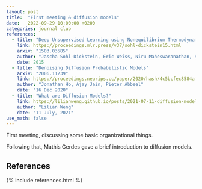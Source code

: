```yaml
---
layout: post
title:  "First meeting & diffusion models"
date:   2022-09-29 10:00:00 +0200
categories: journal club
references:
  - title: "Deep Unsupervised Learning using Nonequilibrium Thermodynamics"
    link: https://proceedings.mlr.press/v37/sohl-dickstein15.html
    arxiv: "1503.03585"
    author: "Jascha Sohl-Dickstein, Eric Weiss, Niru Maheswaranathan, Surya Ganguli"
    date: 2015
  - title: "Denoising Diffusion Probabilistic Models"
    arxiv: "2006.11239"
    link: https://proceedings.neurips.cc/paper/2020/hash/4c5bcfec8584af0d967f1ab10179ca4b-Abstract.html
    author: "Jonathan Ho, Ajay Jain, Pieter Abbeel"
    date: "16 Dec 2020"
  - title: "What are Diffusion Models?"
    link: https://lilianweng.github.io/posts/2021-07-11-diffusion-models/
    author: "Lilian Weng"
    date: "11 July, 2021"
use_math: false
---
```

First meeting, discussing some basic organizational things.

Following that, Mathis Gerdes gave a brief introduction to diffusion models.

<h2>References</h2>
{% include references.html %}
